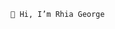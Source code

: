                                     👋 Hi, I’m Rhia George


<!---
rhiag/rhiag is a ✨ special ✨ repository because its `README.md` (this file) appears on your GitHub profile.
You can click the Preview link to take a look at your changes.
--->
